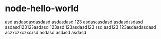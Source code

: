 # node-hello-world
asd
asdasdasdasdasd
asdasdasd
123
asdasdasdasd
asdasdasdasd
asdasd123123asdasd
123asd
123asdasd123
asd
asd123
123asdasdasdasd
aczxczxczxcasd
asdasd
asdasd
asdasd
